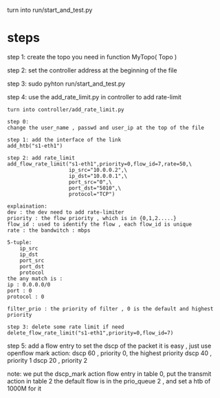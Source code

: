 turn into run/start_and_test.py

# steps
step 1: 
create the topo you need in function MyTopo( Topo )

step 2: 
set the controller address at the beginning of the file

step 3:
sudo pyhton run/start_and_test.py

step 4:
use the add_rate_limit.py in controller to add rate-limit
	
	turn into controller/add_rate_limit.py

	step 0:
	change the user_name , passwd and user_ip at the top of the file

	step 1: add the interface of the link  
	add_htb("s1-eth1")
	
	step 2: add rate_limit
	add_flow_rate_limit("s1-eth1",priority=0,flow_id=7,rate=50,\
    					ip_src="10.0.0.2",\
    					ip_dst="10.0.0.1",\
    					port_src="0",\
    					port_dst="5010",\
    					protocol="TCP")
 	
 	explaination:
	dev : the dev need to add rate-limiter
	priority : the flow priority , which is in {0,1,2.....}
	flow_id : used to identify the flow , each flow_id is unique
	rate : the bandwitch : mbps
	
	5-tuple:
		ip_src
		ip_dst
		port_src
		port_dst
		protocol 
	the any match is :
	ip : 0.0.0.0/0
	port : 0
	protocol : 0

	filter_prio : the priority of filter , 0 is the default and highest priority

	step 3: delete some rate limit if need
	delete_flow_rate_limit("s1-eth1",priority=0,flow_id=7)


 
step 5: add a flow entry to set the dscp of the packet
it is easy , just use openflow mark action:
dscp 60 , priority 0, the highest priority
dscp 40 , priority 1
dscp 20 , priority 2

note: 
we put the dscp_mark action flow entry in table 0,
put the transmit action in table 2
the default flow is in the prio_queue 2 , and set a htb of 1000M for it